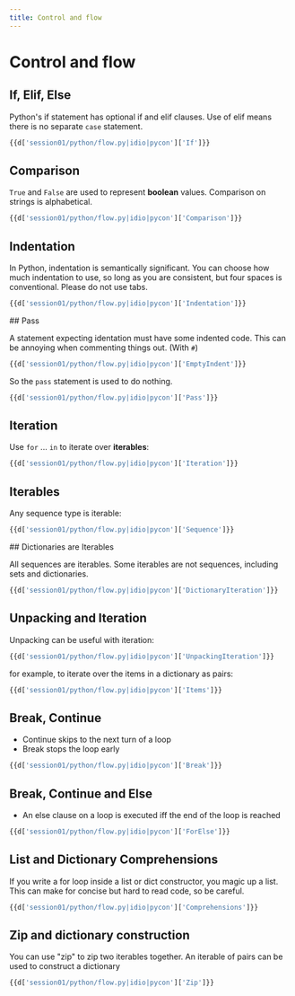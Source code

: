 ```yaml
---
title: Control and flow
---
```


# Control and flow

## If, Elif, Else

Python's if statement has optional if and elif clauses.
Use of elif means there is no separate `case` statement.

``` python
{{d['session01/python/flow.py|idio|pycon']['If']}}
```

## Comparison

`True` and `False` are used to represent **boolean** values.
Comparison on strings is alphabetical.

``` python
{{d['session01/python/flow.py|idio|pycon']['Comparison']}}
```

## Indentation

In Python, indentation is semantically significant.
You can choose how much indentation to use, so long as you
are consistent, but four spaces is
conventional. Please do not use tabs.

``` python
{{d['session01/python/flow.py|idio|pycon']['Indentation']}}
```

## Pass

A statement expecting identation must have some indented code.
This can be annoying when commenting things out. (With `#`)

``` python
{{d['session01/python/flow.py|idio|pycon']['EmptyIndent']}}
```

So the `pass` statement is used to do nothing.

``` python
{{d['session01/python/flow.py|idio|pycon']['Pass']}}
```


## Iteration

Use `for` ... `in` to iterate over **iterables**:

``` python
{{d['session01/python/flow.py|idio|pycon']['Iteration']}}
```

## Iterables

Any sequence type is iterable:

``` python
{{d['session01/python/flow.py|idio|pycon']['Sequence']}}
```

## Dictionaries are Iterables

All sequences are iterables. Some iterables are not sequences,
including sets and dictionaries.

``` python
{{d['session01/python/flow.py|idio|pycon']['DictionaryIteration']}}
```

## Unpacking and Iteration

Unpacking can be useful with iteration:

``` python
{{d['session01/python/flow.py|idio|pycon']['UnpackingIteration']}}
```

for example, to iterate over the items in a dictionary as pairs:

``` python
{{d['session01/python/flow.py|idio|pycon']['Items']}}
```

## Break, Continue

* Continue skips to the next turn of a loop
* Break stops the loop early

``` python
{{d['session01/python/flow.py|idio|pycon']['Break']}}
```

## Break, Continue and Else

* An else clause on a loop is executed iff the end of the loop is reached 

``` python
{{d['session01/python/flow.py|idio|pycon']['ForElse']}}
```

## List and Dictionary Comprehensions

If you write a for loop inside a list or dict constructor, you magic up a list.
This can make for concise but hard to read code, so be careful.

``` python
{{d['session01/python/flow.py|idio|pycon']['Comprehensions']}}
```

## Zip and dictionary construction

You can use "zip" to zip two iterables together.
An iterable of pairs can be used to construct a dictionary

``` python
{{d['session01/python/flow.py|idio|pycon']['Zip']}}
```


